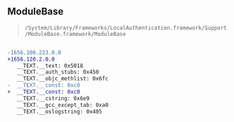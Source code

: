 ## ModuleBase

> `/System/Library/Frameworks/LocalAuthentication.framework/Support/ModuleBase.framework/ModuleBase`

```diff

-1656.100.223.0.0
+1656.120.2.0.0
   __TEXT.__text: 0x5018
   __TEXT.__auth_stubs: 0x450
   __TEXT.__objc_methlist: 0x6fc
-  __TEXT.__const: 0xc8
+  __TEXT.__const: 0xc0
   __TEXT.__cstring: 0x6e9
   __TEXT.__gcc_except_tab: 0xa0
   __TEXT.__oslogstring: 0x405

```
